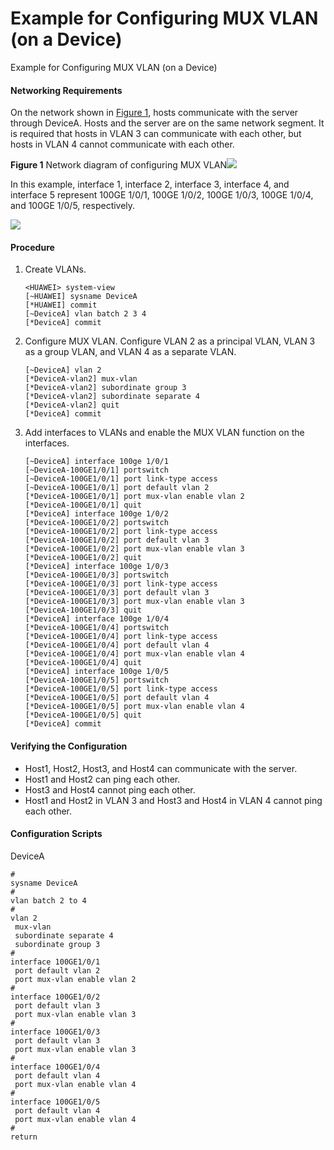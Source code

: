 Example for Configuring MUX VLAN (on a Device)
==============================================

Example for Configuring MUX VLAN (on a Device)

#### Networking Requirements

On the network shown in [Figure 1](#EN-US_TASK_0000001176742303__fig229313713402), hosts communicate with the server through DeviceA. Hosts and the server are on the same network segment. It is required that hosts in VLAN 3 can communicate with each other, but hosts in VLAN 4 cannot communicate with each other.

**Figure 1** Network diagram of configuring MUX VLAN![](public_sys-resources/note_3.0-en-us.png) 

In this example, interface 1, interface 2, interface 3, interface 4, and interface 5 represent 100GE 1/0/1, 100GE 1/0/2, 100GE 1/0/3, 100GE 1/0/4, and 100GE 1/0/5, respectively.


  
![](figure/en-us_image_0000001130622886.png)

#### Procedure

1. Create VLANs.
   
   
   ```
   <HUAWEI> system-view 
   [~HUAWEI] sysname DeviceA 
   [*HUAWEI] commit
   [~DeviceA] vlan batch 2 3 4
   [*DeviceA] commit
   ```
2. Configure MUX VLAN. Configure VLAN 2 as a principal VLAN, VLAN 3 as a group VLAN, and VLAN 4 as a separate VLAN.
   
   
   ```
   [~DeviceA] vlan 2
   [*DeviceA-vlan2] mux-vlan
   [*DeviceA-vlan2] subordinate group 3
   [*DeviceA-vlan2] subordinate separate 4
   [*DeviceA-vlan2] quit 
   [*DeviceA] commit
   ```
3. Add interfaces to VLANs and enable the MUX VLAN function on the interfaces.
   
   
   ```
   [~DeviceA] interface 100ge 1/0/1
   [~DeviceA-100GE1/0/1] portswitch
   [~DeviceA-100GE1/0/1] port link-type access
   [~DeviceA-100GE1/0/1] port default vlan 2
   [*DeviceA-100GE1/0/1] port mux-vlan enable vlan 2
   [*DeviceA-100GE1/0/1] quit
   [*DeviceA] interface 100ge 1/0/2
   [*DeviceA-100GE1/0/2] portswitch
   [*DeviceA-100GE1/0/2] port link-type access
   [*DeviceA-100GE1/0/2] port default vlan 3
   [*DeviceA-100GE1/0/2] port mux-vlan enable vlan 3
   [*DeviceA-100GE1/0/2] quit
   [*DeviceA] interface 100ge 1/0/3
   [*DeviceA-100GE1/0/3] portswitch
   [*DeviceA-100GE1/0/3] port link-type access
   [*DeviceA-100GE1/0/3] port default vlan 3
   [*DeviceA-100GE1/0/3] port mux-vlan enable vlan 3
   [*DeviceA-100GE1/0/3] quit
   [*DeviceA] interface 100ge 1/0/4
   [*DeviceA-100GE1/0/4] portswitch
   [*DeviceA-100GE1/0/4] port link-type access
   [*DeviceA-100GE1/0/4] port default vlan 4
   [*DeviceA-100GE1/0/4] port mux-vlan enable vlan 4
   [*DeviceA-100GE1/0/4] quit
   [*DeviceA] interface 100ge 1/0/5
   [*DeviceA-100GE1/0/5] portswitch
   [*DeviceA-100GE1/0/5] port link-type access
   [*DeviceA-100GE1/0/5] port default vlan 4
   [*DeviceA-100GE1/0/5] port mux-vlan enable vlan 4
   [*DeviceA-100GE1/0/5] quit
   [*DeviceA] commit
   ```

#### Verifying the Configuration

* Host1, Host2, Host3, and Host4 can communicate with the server.
* Host1 and Host2 can ping each other.
* Host3 and Host4 cannot ping each other.
* Host1 and Host2 in VLAN 3 and Host3 and Host4 in VLAN 4 cannot ping each other.

#### Configuration Scripts

DeviceA

```
#
sysname DeviceA
#
vlan batch 2 to 4
#
vlan 2
 mux-vlan
 subordinate separate 4
 subordinate group 3
#
interface 100GE1/0/1
 port default vlan 2
 port mux-vlan enable vlan 2
#
interface 100GE1/0/2
 port default vlan 3
 port mux-vlan enable vlan 3
#
interface 100GE1/0/3
 port default vlan 3
 port mux-vlan enable vlan 3
#
interface 100GE1/0/4
 port default vlan 4
 port mux-vlan enable vlan 4
#
interface 100GE1/0/5
 port default vlan 4
 port mux-vlan enable vlan 4
#
return
```